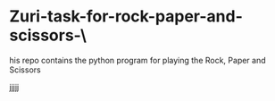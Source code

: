 # Zuri-task-for-rock-paper-and-scissors-\
his repo contains the python program for playing the Rock, Paper and Scissors 

jjjjj
